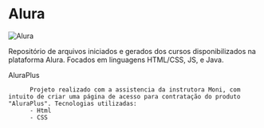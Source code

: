 # Alura
![Alura](https://www.oracle.com/a/ocom/img/customerlogo-alura.png)


Repositório de arquivos iniciados e gerados dos cursos disponibilizados na plataforma Alura. Focados em linguagens HTML/CSS, JS, e Java.


AluraPlus
```
      Projeto realizado com a assistencia da instrutora Moni, com intuito de criar uma página de acesso para contratação do produto "AluraPlus". Tecnologias utilizadas:
      - Html
      - CSS
```